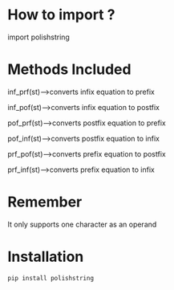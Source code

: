 # How to import ?

import polishstring

# Methods Included

inf_prf(st)-->converts infix equation to prefix

inf_pof(st)-->converts infix equation to postfix

pof_prf(st)-->converts postfix equation to prefix

pof_inf(st)-->converts postfix equation to infix

prf_pof(st)-->converts prefix equation to postfix

prf_inf(st)-->converts prefix equation to infix

# Remember

It only supports one character as an operand

# Installation
```sh
pip install polishstring
```
